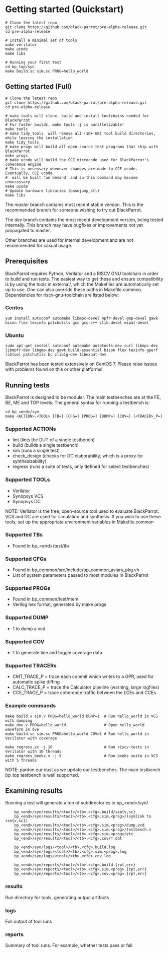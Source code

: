 # Getting started (Quickstart)
    # Clone the latest repo
    git clone https://github.com/black-parrot/pre-alpha-release.git
    cd pre-alpha-release

    # Install a minimal set of tools
    make verilator
    make ucode
    make libs

    # Running your first test
    cd bp_top/syn
    make build.sc sim.sc PROG=hello_world

## Getting started (Full)
    # Clone the latest repo
    git clone https://github.com/black-parrot/pre-alpha-release.git
    cd pre-alpha-release

    # make tools will clone, build and install toolchains needed for BlackParrot
    # For faster builds, make tools -j is parallelizable!
    make tools
    # make tidy_tools  will remove all (10+ GB) tool build directories, while leaving the installation
    make tidy_tools
    # make progs will build all open source test programs that ship with BlackParrot
    make progs
    # make ucode will build the CCE microcode used for BlackParrot's coherence engine
    # This is necessary whenever changes are made to CCE ucode. Eventually, CCE ucode
    #  will be built 'on demand' and so this command may become unnecessary
    make ucode
    # Update hardware libraries (basejump_stl)
    make libs

The *master* branch contains most recent stable version. This is the recommended branch for someone wishing to try out BlackParrot.

The *dev* branch contains the most recent development version, being tested internally. This branch may have bugfixes or improvements not yet propagated to master.

Other branches are used for internal development and are not recommended for casual usage.

## Prerequisites
BlackParrot requires Python, Verilator and a RISCV GNU toolchain in order to build and run tests. The easiest way to get these and ensure compatibility is by using the tools in external/, which the Makefiles are automatically set up to use. One can also override these paths in Makefile.common.  Dependencies for riscv-gnu-toolchain are listed below:

### Centos

    yum install autoconf automake libmpc-devel mpfr-devel gmp-devel gawk  bison flex texinfo patchutils gcc gcc-c++ zlib-devel expat-devel

### Ubuntu

    sudo apt-get install autoconf automake autotools-dev curl libmpc-dev libmpfr-dev libgmp-dev gawk build-essential bison flex texinfo gperf libtool patchutils bc zlib1g-dev libexpat-dev

BlackParrot has been tested extensively on CentOS 7. Please raise issues with problems found on this or other platforms! 

## Running tests
BlackParrot is designed to be modular.  The main testbenches are at the FE, BE, ME and TOP levels. The general syntax for running a testbench is:
    
    cd bp_<end>/syn
    make <ACTION>.<TOOL> [TB=] [CFG=] [PROG=] [DUMP=] [COV=] [<TRACER>_P=]
    
### Supported ACTIONs
- lint (lints the DUT of a single testbench)
- build (builds a single testbench)
- sim (runs a single test)
- check_design (checks for DC elaborability, which is a proxy for synthesizability)
- regress (runs a suite of tests, only defined for select testbenches)
### Supported TOOLs
- Verilator
- Synopsys VCS
- Synopsys DC

NOTE: Verilator is the free, open-source tool used to evaluate BlackParrot.  VCS and DC are used for simulation and synthesis. If you wish to use these tools, set up the appropriate environment variables in Makefile.common

### Supported TBs
- Found in bp\_\<end\>/test/tb/
### Supported CFGs
- Found in bp\_common/src/include/bp_common_aviary_pkg.vh
- List of system parameters passed to most modules in BlackParrot
### Supported PROGs
- Found in bp\_common/test/mem
- Verilog hex format, generated by make progs
### Supported DUMP
- 1 to dump a vcd
### Supported COV
- 1 to generate line and toggle coverage data
### Supported TRACERs
- CMT\_TRACE\_P = trace each commit which writes to a GPR, used for automatic spike diffing
- CALC\_TRACE\_P = trace the Calculator pipeline (warning, large logfiles)
- CCE\_TRACE\_P = trace coherence traffic between the LCEs and CCEs

### Example commands
    make build.v sim.v PROG=hello_world DUMP=1  # Run hello_world in VCS with dumping
    make dve.v PROG=hello_world                 # Open hello_world waveform in dve
    make build.sc sim.sc PROG=hello_world COV=1 # Run hello_world in Verilator with coverage

    make regress.sc -j 10                       # Run riscv-tests in Verilator with 10 threads
    make regress_beebs.v -j 5                   # Run beebs suite in VCS with 5 threads

NOTE: pardon our dust as we update our testbenches. The main testbench bp_top testbench is well supported.

## Examining results
Running a test will generate a ton of subdirectories in bp_\<end\>/syn/

        bp_<end>/syn/results/<tool>/<tb>.<cfg>.build/sim{v,sc}
        bp_<end>/syn/results/<tool>/<tb>.<cfg>.sim.<prog>/(symlink to sim{v,sc})
        bp_<end>/syn/results/<tool>/<tb>.<cfg>.sim.<prog>/dump.vcd
        bp_<end>/syn/results/<tool>/<tb>.<cfg>.sim.<prog>/testbench.v
        bp_<end>/syn/results/<tool>/<tb>.<cfg>.sim.<prog>/etc.
        bp_<end>/syn/results/<tool>/<tb>.<cfg>.cov/*.dat

        bp_<end>/syn/logs/<tool>/<tb>.<cfg>.build.log
        bp_<end>/syn/logs/<tool>/<tb>.<cfg>.sim.<prog>.log
        bp_<end>/syn/logs/<tool>/<tb>.<cfg>.cov.log

        bp_<end>/syn/reports/<tool>/<tb>.<cfg>.build.{rpt,err}
        bp_<end>/syn/reports/<tool>/<tb>.<cfg>.sim.<prog>.{rpt,err}
        bp_<end>/syn/reports/<tool>/<tb>.<cfg>.cov.<prog>.{rpt,err}

### results
Run directory for tools, generating output artifacts
### logs
Full output of tool runs
### reports
Summary of tool runs. For example, whether tests pass or fail
